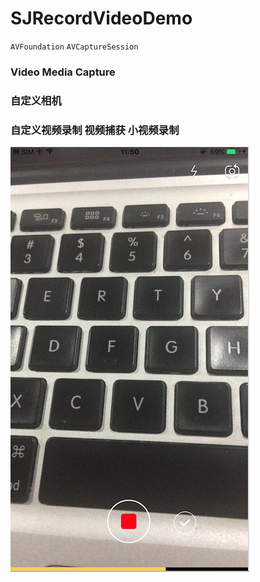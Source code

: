 # SJRecordVideoDemo
`AVFoundation` `AVCaptureSession`
### Video Media Capture 
### 自定义相机
### 自定义视频录制 视频捕获 小视频录制
 ![image](https://github.com/hsjcom/SJRecordVideoDemo/blob/master/69B12FB2-294B-45F0-8AEF-639BA6ECA072.png)
